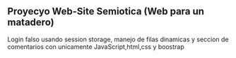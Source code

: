 ## Proyecyo Web-Site Semiotica (Web para un matadero)
Login falso usando session storage, manejo de filas dinamicas y seccion de comentarios con unicamente JavaScript,html,css y boostrap

